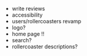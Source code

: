 - write reviews
- accessibility
- users/rollercoasters revamp
- logo?
- home page !!
- search?
- rollercoaster descriptions?